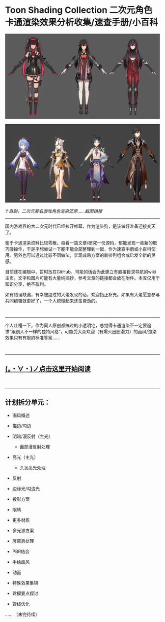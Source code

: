 # Toon Shading Collection 二次元角色卡通渲染效果分析收集/速查手册/小百科

![CH00_01_战双角色渲染还原展示](imgs/CH00_01_ZhanShuang.jpg)

![CH00_02_原神角色渲染还原展示](imgs/CH00_02_YuanShen.png)

*↑自制，二次元著名游戏角色渲染还原……截图镇楼*

---


国内游戏界的大二次元时代已经拉开帷幕，作为渲染狗，是该做好准备迎接变天了。

鉴于卡通渲染资料比较零散，每看一篇文章/研究一份源码，都能发现一些新的取巧骚操作，于是乎想尝试一下能不能全部整理到一起，作为速查手册或小百科使用。另外也可以通过比较不同做法，实现成熟方案的新排列组合或启发全新的灵感。

目前还在编辑中，暂时放在GitHub，可能的话会为此建立有直接目录导航的wiki主页。文字和图片可能有大量纯摘抄，参考文章的链接都会放在附件。本库仅用于知识分享，绝不盈利。

如有错误缺漏，有幸被路过的大佬发现的话，欢迎指正补充。如果有大佬愿意参与共同编辑就更好了，一个人梳理起来还蛮费劲的。

<br>

------

个人吐槽一下，作为同人原创都搞过的小透明宅，总觉得卡通渲染不一定要追求“跟别人不一样的独特风格”，可能受大众欢迎（有爆火出圈潜力）的画风/渲染效果只有有限的标准答案……

<br>

------

## [(。・∀・)ノ点击这里开始阅读](/正文)

<br>

---

## 计划拆分单元：

+ 画风概述
+ 描边/勾边
+ 明暗/漫反射（主光）
  + 面部漫反射处理
+ 高光（主光）
  + 头发高光处理
+ 反射

+ 边缘光/勾边光
+ 投影方案
+ 眼睛
+ 更多材质
+ 多光源方案
+ 屏幕后处理
+ PBR结合
+ 手绘画风
+ 动画
+ 特殊效果集锦
+ 建模要点探讨
+ 管线优化

…… （未完待续）









